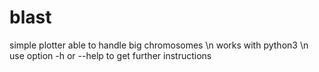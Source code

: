 # blast
simple plotter able to handle big chromosomes \n
works with python3 \n
use option -h or --help to get further instructions
